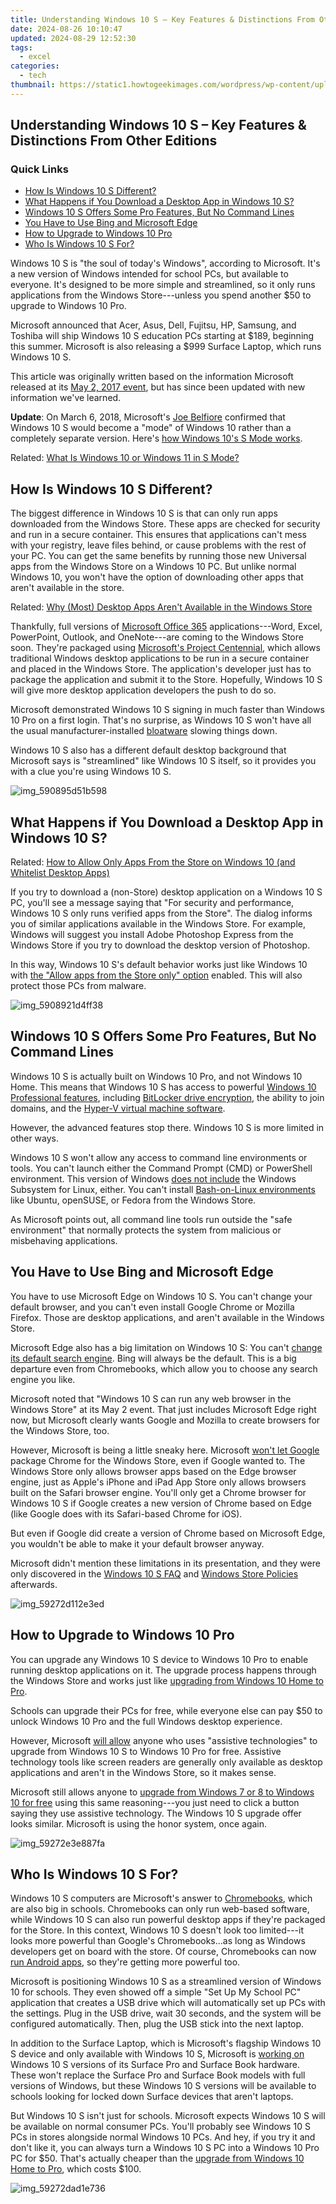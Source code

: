 ```yaml
---
title: Understanding Windows 10 S – Key Features & Distinctions From Other Editions
date: 2024-08-26 10:10:47
updated: 2024-08-29 12:52:30
tags:
  - excel
categories:
  - tech
thumbnail: https://static1.howtogeekimages.com/wordpress/wp-content/uploads/2017/05/img_590895f9abfb3.jpg
---
```


## Understanding Windows 10 S – Key Features & Distinctions From Other Editions

### Quick Links

* [How Is Windows 10 S Different?](https://snapchat-videos.techidaily.com/updated-2024-approved-the-perfect-method-for-saving-camera-images-on-snapchat/)
* [What Happens if You Download a Desktop App in Windows 10 S?](https://extra-approaches.techidaily.com/in-2024-premium-automotive-traffic-cam-exploration/)
* [Windows 10 S Offers Some Pro Features, But No Command Lines](https://fake-location.techidaily.com/will-ispoofer-update-on-honor-magic-5-drfone-by-drfone-virtual-android/)
* [You Have to Use Bing and Microsoft Edge](https://fox-info.techidaily.com/animpros-full-review-and-exploration-2024/)
* [How to Upgrade to Windows 10 Pro](https://tech-hub.techidaily.com/ais-influence-on-programmers-future-workflow-changes/)
* [Who Is Windows 10 S For?](https://vp-tips.techidaily.com/in-2024-essential-techniques-for-perfecting-your-green-screen-shots/)

 Windows 10 S is "the soul of today's Windows", according to Microsoft. It's a new version of Windows intended for school PCs, but available to everyone. It's designed to be more simple and streamlined, so it only runs applications from the Windows Store---unless you spend another $50 to upgrade to Windows 10 Pro.

 Microsoft announced that Acer, Asus, Dell, Fujitsu, HP, Samsung, and Toshiba will ship Windows 10 S education PCs starting at $189, beginning this summer. Microsoft is also releasing a $999 Surface Laptop, which runs Windows 10 S.

 This article was originally written based on the information Microsoft released at its [May 2, 2017 event](https://news.microsoft.com/microsoft-event-may-2017/), but has since been updated with new information we've learned.

**Update**: On March 6, 2018, Microsoft's [Joe Belfiore](https://twitter.com/joebelfiore/status/971192503226400768?ref%5Fsrc=twsrc%5Etfw&ref%5Furl=https%3A%2F%2Fwww.theverge.com%2F2018%2F3%2F7%2F17089850%2Fmicrosoft-windows-10-s-mode-changes-2019) confirmed that Windows 10 S would become a "mode" of Windows 10 rather than a completely separate version. Here's [how Windows 10's S Mode works](https://fox-http.techidaily.com/new-2024-approved-best-choices-elite-ringtone-developers-iphone/).

Related: [What Is Windows 10 or Windows 11 in S Mode?](https://fox-http.techidaily.com/new-2024-approved-best-choices-elite-ringtone-developers-iphone/) 

##  How Is Windows 10 S Different?

 The biggest difference in Windows 10 S is that can only run apps downloaded from the Windows Store. These apps are checked for security and run in a secure container. This ensures that applications can't mess with your registry, leave files behind, or cause problems with the rest of your PC. You can get the same benefits by running those new Universal apps from the Windows Store on a Windows 10 PC. But unlike normal Windows 10, you won't have the option of downloading other apps that aren't available in the store.

Related: [Why (Most) Desktop Apps Aren't Available in the Windows Store](https://change-location.techidaily.com/in-2024-15-best-strongest-pokemon-to-use-in-pokemon-go-pvp-leagues-for-vivo-y100t-drfone-by-drfone-virtual-android/) 

 Thankfully, full versions of [Microsoft Office 365](https://android-location.techidaily.com/in-2024-3-effective-methods-to-fake-gps-location-on-android-for-your-huawei-nova-y71-drfone-by-drfone-virtual/) applications---Word, Excel, PowerPoint, Outlook, and OneNote---are coming to the Windows Store soon. They're packaged using [Microsoft's Project Centennial](https://change-location.techidaily.com/in-2024-15-best-strongest-pokemon-to-use-in-pokemon-go-pvp-leagues-for-vivo-y100t-drfone-by-drfone-virtual-android/), which allows traditional Windows desktop applications to be run in a secure container and placed in the Windows Store. The application's developer just has to package the application and submit it to the Store. Hopefully, Windows 10 S will give more desktop application developers the push to do so.

 Microsoft demonstrated Windows 10 S signing in much faster than Windows 10 Pro on a first login. That's no surprise, as Windows 10 S won't have all the usual manufacturer-installed [bloatware](https://extra-information.techidaily.com/updated-budget-analysis-spending-for-translating-tunes-into-videos/) slowing things down.

 Windows 10 S also has a different default desktop background that Microsoft says is "streamlined" like Windows 10 S itself, so it provides you with a clue you're using Windows 10 S.

![img_590895d51b598](https://static1.howtogeekimages.com/wordpress/wp-content/uploads/2017/05/img_590895d51b598.jpg) 

##  What Happens if You Download a Desktop App in Windows 10 S?

Related: [How to Allow Only Apps From the Store on Windows 10 (and Whitelist Desktop Apps)](https://youtube-clips.techidaily.com/the-essential-guide-to-understanding-youtubes-earnings-mechanics-cpm/) 

 If you try to download a (non-Store) desktop application on a Windows 10 S PC, you'll see a message saying that "For security and performance, Windows 10 S only runs verified apps from the Store". The dialog informs you of similar applications available in the Windows Store. For example, Windows will suggest you install Adobe Photoshop Express from the Windows Store if you try to download the desktop version of Photoshop.

 In this way, Windows 10 S's default behavior works just like Windows 10 with [the "Allow apps from the Store only" option](https://youtube-clips.techidaily.com/the-essential-guide-to-understanding-youtubes-earnings-mechanics-cpm/) enabled. This will also protect those PCs from malware.

![img_5908921d4ff38](https://static1.howtogeekimages.com/wordpress/wp-content/uploads/2017/05/img_5908921d4ff38.jpg) 

##  Windows 10 S Offers Some Pro Features, But No Command Lines

 Windows 10 S is actually built on Windows 10 Pro, and not Windows 10 Home. This means that Windows 10 S has access to powerful [Windows 10 Professional features](https://some-tips.techidaily.com/new-the-essential-list-of-religious-ringing-sounds/), including [BitLocker drive encryption](https://change-location.techidaily.com/how-to-teleport-your-gps-location-on-vivo-v30-lite-5g-drfone-by-drfone-virtual-android/), the ability to join domains, and the [Hyper-V virtual machine software](https://facebook-record-videos.techidaily.com/updated-the-infographic-index-youtubes-surprising-stat-treasury-2017/).

 However, the advanced features stop there. Windows 10 S is more limited in other ways.

 Windows 10 S won't allow any access to command line environments or tools. You can't launch either the Command Prompt (CMD) or PowerShell environment. This version of Windows [does not include](https://blogs.msdn.microsoft.com/commandline/2017/05/18/will-linux-distros-run-on-windows-10-s/) the Windows Subsystem for Linux, either. You can't install [Bash-on-Linux environments](https://tech-hub.techidaily.com/mastering-the-art-of-recording-and-accessing-your-future-chatgpt-exchange-sessions/) like Ubuntu, openSUSE, or Fedora from the Windows Store.

 As Microsoft points out, all command line tools run outside the "safe environment" that normally protects the system from malicious or misbehaving applications.

##  You Have to Use Bing and Microsoft Edge

 You have to use Microsoft Edge on Windows 10 S. You can't change your default browser, and you can't even install Google Chrome or Mozilla Firefox. Those are desktop applications, and aren't available in the Windows Store.

 Microsoft Edge also has a big limitation on Windows 10 S: You can't [change its default search engine](https://extra-approaches.techidaily.com/2024-approved-how-to-make-a-3d-text-effect-in-photoshop/). Bing will always be the default. This is a big departure even from Chromebooks, which allow you to choose any search engine you like.

 Microsoft noted that "Windows 10 S can run any web browser in the Windows Store" at its May 2 event. That just includes Microsoft Edge right now, but Microsoft clearly wants Google and Mozilla to create browsers for the Windows Store, too.

 However, Microsoft is being a little sneaky here. Microsoft [won't let Google](http://www.zdnet.com/article/google-chrome-wont-be-allowed-on-windows-10-s/) package Chrome for the Windows Store, even if Google wanted to. The Windows Store only allows browser apps based on the Edge browser engine, just as Apple's iPhone and iPad App Store only allows browsers built on the Safari browser engine. You'll only get a Chrome browser for Windows 10 S if Google creates a new version of Chrome based on Edge (like Google does with its Safari-based Chrome for iOS).

 But even if Google did create a version of Chrome based on Microsoft Edge, you wouldn't be able to make it your default browser anyway.

 Microsoft didn't mention these limitations in its presentation, and they were only discovered in the [Windows 10 S FAQ](https://support.microsoft.com/en-us/help/4020089/windows-10-s-faq) and [Windows Store Policies](https://msdn.microsoft.com/en-us/library/windows/apps/dn764944.aspx#pol%5F10%5F2) afterwards.

![img_59272d112e3ed](https://static1.howtogeekimages.com/wordpress/wp-content/uploads/2017/05/img_59272d112e3ed.png) 

##  How to Upgrade to Windows 10 Pro

 You can upgrade any Windows 10 S device to Windows 10 Pro to enable running desktop applications on it. The upgrade process happens through the Windows Store and works just like [upgrading from Windows 10 Home to Pro](https://techidaily.com/best-fixes-for-tecno-camon-20-pro-5g-hard-reset-drfone-by-drfone-reset-android-reset-android/).

 Schools can upgrade their PCs for free, while everyone else can pay $50 to unlock Windows 10 Pro and the full Windows desktop experience.

 However, Microsoft [will allow](https://blogs.msdn.microsoft.com/accessibility/2017/05/18/windows-accessibility-what-to-expect-later-this-year/) anyone who uses "assistive technologies" to upgrade from Windows 10 S to Windows 10 Pro for free. Assistive technology tools like screen readers are generally only available as desktop applications and aren't in the Windows Store, so it makes sense.

 Microsoft still allows anyone to [upgrade from Windows 7 or 8 to Windows 10 for free](https://facebook-video-content.techidaily.com/updated-in-2024-how-to-react-when-youre-your-own-reflection-in-a-video-call/) using this same reasoning---you just need to click a button saying they use assistive technology. The Windows 10 S upgrade offer looks similar. Microsoft is using the honor system, once again.

![img_59272e3e887fa](https://static1.howtogeekimages.com/wordpress/wp-content/uploads/2017/05/img_59272e3e887fa.jpg) 

##  Who Is Windows 10 S For?

 Windows 10 S computers are Microsoft's answer to [Chromebooks](https://digital-screen-recording.techidaily.com/updated-easy-steps-record-audio-on-mac-using-audacity-for-2024/), which are also big in schools. Chromebooks can only run web-based software, while Windows 10 S can also run powerful desktop apps if they're packaged for the Store. In this context, Windows 10 S doesn't look too limited---it looks more powerful than Google's Chromebooks...as long as Windows developers get on board with the store. Of course, Chromebooks can now [run Android apps](https://extra-hints.techidaily.com/superior-storytellers-sanctuary/), so they're getting more powerful too.

 Microsoft is positioning Windows 10 S as a streamlined version of Windows 10 for schools. They even showed off a simple "Set Up My School PC" application that creates a USB drive which will automatically set up PCs with the settings. Plug in the USB drive, wait 30 seconds, and the system will be configured automatically. Then, plug the USB stick into the next laptop.

 In addition to the Surface Laptop, which is Microsoft's flagship Windows 10 S device and only available with Windows 10 S, Microsoft is [working on](https://techcrunch.com/2017/05/23/windows-10-and-10-s-options-are-coming-for-the-surface-laptop-and-surface-pro/) Windows 10 S versions of its Surface Pro and Surface Book hardware. These won't replace the Surface Pro and Surface Book models with full versions of Windows, but these Windows 10 S versions will be available to schools looking for locked down Surface devices that aren't laptops.

 But Windows 10 S isn't just for schools. Microsoft expects Windows 10 S will be available on normal consumer PCs. You'll probably see Windows 10 S PCs in stores alongside normal Windows 10 PCs. And hey, if you try it and don't like it, you can always turn a Windows 10 S PC into a Windows 10 Pro PC for $50\. That's actually cheaper than the [upgrade from Windows 10 Home to Pro](https://techidaily.com/best-fixes-for-tecno-camon-20-pro-5g-hard-reset-drfone-by-drfone-reset-android-reset-android/), which costs $100.

![img_59272dad1e736](https://static1.howtogeekimages.com/wordpress/wp-content/uploads/2017/05/img_59272dad1e736.png)

<ins class="adsbygoogle"
     style="display:block"
     data-ad-format="autorelaxed"
     data-ad-client="ca-pub-7571918770474297"
     data-ad-slot="1223367746"></ins>



<ins class="adsbygoogle"
     style="display:block"
     data-ad-client="ca-pub-7571918770474297"
     data-ad-slot="8358498916"
     data-ad-format="auto"
     data-full-width-responsive="true"></ins>
